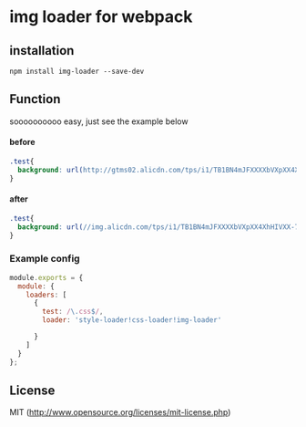 # img loader for webpack

## installation

`npm install img-loader --save-dev`

## Function

soooooooooo easy, just see the example below

#### before

``` css
.test{
  background: url(http://gtms02.alicdn.com/tps/i1/TB1BN4mJFXXXXbVXpXX4XhHIVXX-76-40.png) no-repeat 0 0;
}
```

#### after

``` css
.test{
  background: url(//img.alicdn.com/tps/i1/TB1BN4mJFXXXXbVXpXX4XhHIVXX-76-40.png_.webp) no-repeat 0 0;
}
```





### Example config


``` javascript
module.exports = {
  module: {
    loaders: [
      {
        test: /\.css$/,
        loader: 'style-loader!css-loader!img-loader'

      }
    ]
  }
};
```




## License

MIT (http://www.opensource.org/licenses/mit-license.php)
